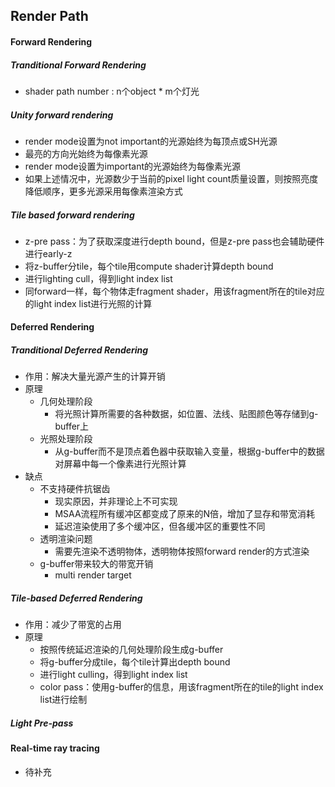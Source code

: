 ## Render Path

#### Forward Rendering

##### Tranditional Forward Rendering

* shader path number : n个object * m个灯光

##### Unity forward rendering

* render mode设置为not important的光源始终为每顶点或SH光源
* 最亮的方向光始终为每像素光源
* render mode设置为important的光源始终为每像素光源
* 如果上述情况中，光源数少于当前的pixel light count质量设置，则按照亮度降低顺序，更多光源采用每像素渲染方式

##### Tile based forward rendering

* z-pre pass：为了获取深度进行depth bound，但是z-pre pass也会辅助硬件进行early-z
* 将z-buffer分tile，每个tile用compute shader计算depth bound
* 进行lighting cull，得到light index list
* 同forward一样，每个物体走fragment shader，用该fragment所在的tile对应的light index list进行光照的计算

#### Deferred Rendering

##### Tranditional Deferred Rendering

* 作用：解决大量光源产生的计算开销
* 原理
  * 几何处理阶段
    * 将光照计算所需要的各种数据，如位置、法线、贴图颜色等存储到g-buffer上
  * 光照处理阶段
    * 从g-buffer而不是顶点着色器中获取输入变量，根据g-buffer中的数据对屏幕中每一个像素进行光照计算
* 缺点
  * 不支持硬件抗锯齿
    * 现实原因，并非理论上不可实现
    * MSAA流程所有缓冲区都变成了原来的N倍，增加了显存和带宽消耗
    * 延迟渲染使用了多个缓冲区，但各缓冲区的重要性不同
  * 透明渲染问题
    * 需要先渲染不透明物体，透明物体按照forward render的方式渲染
  * g-buffer带来较大的带宽开销
    * multi render target

##### Tile-based Deferred Rendering

* 作用：减少了带宽的占用
* 原理
  * 按照传统延迟渲染的几何处理阶段生成g-buffer
  * 将g-buffer分成tile，每个tile计算出depth bound
  * 进行light culling，得到light index list
  * color pass：使用g-buffer的信息，用该fragment所在的tile的light index list进行绘制

##### Light Pre-pass

#### Real-time ray tracing

* 待补充